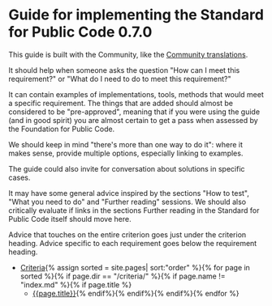 # Guide for implementing the Standard for Public Code 0.7.0

This guide is built with the Community, like the [Community translations](https://publiccodenet.github.io/community-translations-standard/).

It should help when someone asks the question "How can I meet this requirement?" or "What do I need to do to meet this requirement?"

It can contain examples of implementations, tools, methods that would meet a specific requirement.
The things that are added should almost be considered to be "pre-approved", meaning that if you were using the guide (and in good spirit) you are almost certain to get a pass when assessed by the Foundation for Public Code.

We should keep in mind "there's more than one way to do it": where it makes sense, provide multiple options, especially linking to examples.

The guide could also invite for conversation about solutions in specific cases.

It may have some general advice inspired by the sections "How to test", "What you need to do" and "Further reading" sessions.
We should also critically evaluate if links in the sections Further reading in the Standard for Public Code itself should move here.

Advice that touches on the entire criterion goes just under the criterion heading.
Advice specific to each requirement goes below the requirement heading.

* [Criteria](criteria/){% assign sorted = site.pages| sort:"order" %}{% for page in sorted %}{% if page.dir == "/criteria/" %}{% if page.name != "index.md" %}{% if page.title %}
  * [{{page.title}}](.{{page.url}}){% endif%}{% endif%}{% endif%}{% endfor %}
